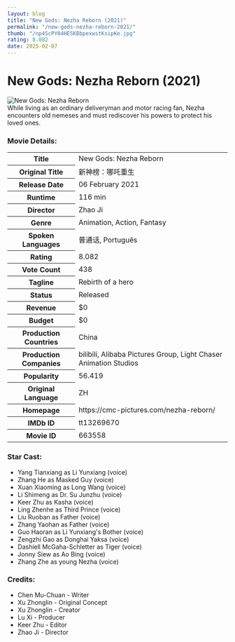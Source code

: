 ```yaml
---
layout: blog
title: "New Gods: Nezha Reborn (2021)"
permalink: "/new-gods-nezha-reborn-2021/"
thumb: "/np4ScPY04HESKBbpexwstKsipKe.jpg"
rating: 8.082
date: 2025-02-07
---
```

<h1 class="title">New Gods: Nezha Reborn (2021)</h1><div class="poster"><img src="{{ site.imglink }}/np4ScPY04HESKBbpexwstKsipKe.jpg" alt="New Gods: Nezha Reborn" class="img-fluid rounded"/></div><div class="plot">While living as an ordinary deliveryman and motor racing fan, Nezha encounters old nemeses and must rediscover his powers to protect his loved ones.</div><h3>Movie Details:</h3><table class="table table-bordered details"><tr><th>Title</th><td>New Gods: Nezha Reborn</td></tr><tr><th>Original Title</th><td>新神榜：哪吒重生</td></tr><tr><th>Release Date</th><td>06 February 2021</td></tr><tr><th>Runtime</th><td>116 min</td></tr><tr><th>Director</th><td>Zhao Ji</td></tr><tr><th>Genre</th><td>Animation, Action, Fantasy</td></tr><tr><th>Spoken Languages</th><td>普通话, Português</td></tr><tr><th>Rating</th><td>8.082</td></tr><tr><th>Vote Count</th><td>438</td></tr><tr><th>Tagline</th><td>Rebirth of a hero</td></tr><tr><th>Status</th><td>Released</td></tr><tr><th>Revenue</th><td>$0</td></tr><tr><th>Budget</th><td>$0</td></tr><tr><th>Production Countries</th><td>China</td></tr><tr><th>Production Companies</th><td>bilibili, Alibaba Pictures Group, Light Chaser Animation Studios</td></tr><tr><th>Popularity</th><td>56.419</td></tr><tr><th>Original Language</th><td>ZH</td></tr><tr><th>Homepage</th><td> https://cmc-pictures.com/nezha-reborn/  </td></tr><tr><th>IMDb ID</th><td>tt13269670</td></tr><tr><th>Movie ID</th><td>663558</td></tr></table><h3>Star Cast:</h3><ul class="list-group cast"><li>Yang Tianxiang as Li Yunxiang (voice)</li><li>Zhang He as Masked Guy (voice)</li><li>Xuan Xiaoming as Long Wang (voice)</li><li>Li Shimeng as Dr. Su Junzhu (voice)</li><li>Keer Zhu as Kasha (voice)</li><li>Ling Zhenhe as Third Prince (voice)</li><li>Liu Ruoban as Father (voice)</li><li>Zhang Yaohan as Father (voice)</li><li>Guo Haoran as Li Yunxiang's Bother (voice)</li><li>Zengzhi Gao as Donghai Yaksa (voice)</li><li>Dashiell McGaha-Schletter as Tiger (voice)</li><li>Jonny Siew as Ao Bing (voice)</li><li>Zhang Zhe as young Nezha (voice)</li></ul><h3>Credits:</h3><ul class="list-group crew"><li>Chen Mu-Chuan - Writer</li><li>Xu Zhonglin - Original Concept</li><li>Xu Zhonglin - Creator</li><li>Lu Xi - Producer</li><li>Keer Zhu - Editor</li><li>Zhao Ji - Director</li></ul>
